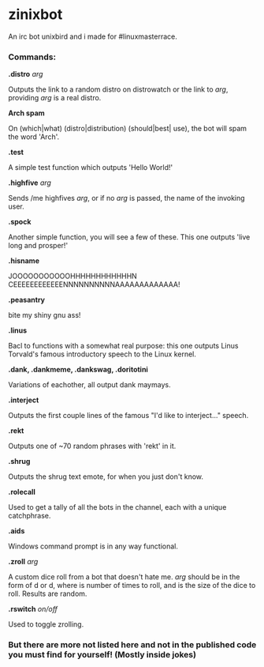 # zinixbot
An irc bot unixbird and i made for #linuxmasterrace.

### Commands:

__.distro__ _arg_

Outputs the link to a random distro on distrowatch or the link to _arg_, providing _arg_ is a real distro.

__Arch spam__

On (which|what) (distro|distribution) (should|best| use), the bot will spam the word 'Arch'.

__.test__

A simple test function which outputs 'Hello World!'

__.highfive__ _arg_

Sends /me highfives _arg_, or if no _arg_ is passed, the name of the invoking user.

__.spock__

Another simple function, you will see a few of these. This one outputs 'live long and prosper!'

__.hisname__

JOOOOOOOOOOOHHHHHHHHHHHHN CEEEEEEEEEEEENNNNNNNNNNAAAAAAAAAAAAA!

__.peasantry__

bite my shiny gnu ass!

__.linus__

Bacl to functions with a somewhat real purpose: this one outputs Linus Torvald's famous introductory speech to the Linux kernel.

__.dank, .dankmeme, .dankswag, .doritotini__

Variations of eachother, all output dank maymays.

__.interject__

Outputs the first couple lines of the famous "I'd like to interject..." speech.

__.rekt__

Outputs one of ~70 random phrases with 'rekt' in it.

__.shrug__

Outputs the shrug text emote, for when you just don't know.

__.rolecall__

Used to get a tally of all the bots in the channel, each with a unique catchphrase.

__.aids__

Windows command prompt is in any way functional.

__.zroll__ _arg_

A custom dice roll from a bot that doesn't hate me. _arg_ should be in the form of <num1>d<num2> or d<num2>, where <num1> is number of times to roll, and <num2> is the size of the dice to roll. Results are random.

__.rswitch__ _on/off_

Used to toggle zrolling.




### But there are more not listed here and not in the published code you must find for yourself! (Mostly inside jokes)
